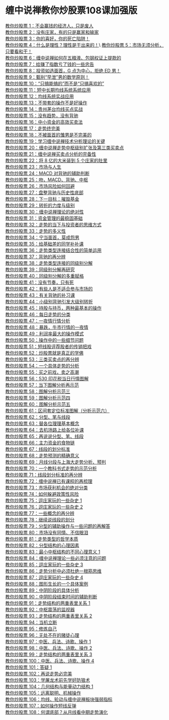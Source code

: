 # 缠中说禅教你炒股票108课加强版

[教你炒股票 1：不会赢钱的经济人，只是废人](https://github.com/26844/chzhshch-108-plus/blob/main/108/0187-486e105c01000461-001.md)\
[教你炒股票 2：没有庄家，有的只是赢家和输家](https://github.com/26844/chzhshch-108-plus/blob/main/108/0188-486e105c01000467-002.md)\
[教你炒股票 3：你的喜好，你的死亡陷阱！](https://github.com/26844/chzhshch-108-plus/blob/main/108/0190-486e105c0100047p-003.md)\
[教你炒股票 4：什么是理性？理性是干出来的！](https://github.com/26844/chzhshch-108-plus/blob/main/108/0202-486e105c010004g8-004.md)\ 
[教你炒股票 5：市场无须分析，只要看和干！](https://github.com/26844/chzhshch-108-plus/blob/main/108/0206-486e105c010004i9-005.md)\
[教你炒股票 6：缠中说禅如何在五粮液、包钢权证上提款的](https://github.com/26844/chzhshch-108-plus/blob/main/108/0355-486e105c010006sw-006.md)\
[教你炒股票 7：给赚了指数亏了钱的一些忠告](https://github.com/26844/chzhshch-108-plus/blob/main/108/0379-486e105c0100075q-007.md)\
[教你炒股票 8：投资如选面首，G 点为中心，拒绝 ED 男！](https://github.com/26844/chzhshch-108-plus/blob/main/108/0383-486e105c01000786-008.md)\
[教你炒股票 9：甄别“早泄”男的数学原则！](https://github.com/26844/chzhshch-108-plus/blob/main/108/0385-486e105c0100079a-009.md)\
[教你炒股票 10：“只搞能搞的”而不是“只搞喜欢的”](https://github.com/26844/chzhshch-108-plus/blob/main/108/0387-486e105c010007a4-010.md)\
[教你炒股票 11：短中长期均线系统系统应用 ](https://github.com/26844/chzhshch-108-plus/blob/main/108/0392-486e105c010007dc-011.md)\
[教你炒股票 12：均线系统实战应用](https://github.com/26844/chzhshch-108-plus/blob/main/108/0394-486e105c010007ee-012.md)\
[教你炒股票 13：不带套的操作不是好操作](https://github.com/26844/chzhshch-108-plus/blob/main/108/0397-486e105c010007gw-013.md)\
[教你炒股票 14：贵州茅台均线买点实战](https://github.com/26844/chzhshch-108-plus/blob/main/108/0398-486e105c010007hd-014.md)\
[教你炒股票 15：没有趋势，没有背驰](https://github.com/26844/chzhshch-108-plus/blob/main/108/0402-486e105c010007j8-015.md)\
[教你炒股票 16：中小资金的高效买卖法](https://github.com/26844/chzhshch-108-plus/blob/main/108/0408-486e105c010007mr-016.mds)\
[教你炒股票 17：走势终完美](https://github.com/26844/chzhshch-108-plus/blob/main/108/0412-486e105c010007p1-017.md)\
[教你炒股票 18：不被面首的雏男是不完美的](https://github.com/26844/chzhshch-108-plus/blob/main/108/0419-486e105c010007t8-018.md)\
[教你炒股票 19：学习缠中说禅技术分析理论的关键](https://github.com/26844/chzhshch-108-plus/blob/main/108/0420-486e105c010007u7-019.md)\
[教你炒股票 20：缠中说禅走势中枢级别扩张及第三类买卖点](https://github.com/26844/chzhshch-108-plus/blob/main/108/0424-486e105c010007zw-020.md)\
[教你炒股票 21：缠中说禅买卖点分析的完备性](https://github.com/26844/chzhshch-108-plus/blob/main/108/0428-486e105c0100082x-021.md)\
[教你炒股票 22：将 8 亿的大米装到 5 个庄家的肚里](https://github.com/26844/chzhshch-108-plus/blob/main/108/0430-486e105c0100083z-022.md)\
[教你炒股票 23：市场与人生](https://github.com/26844/chzhshch-108-plus/blob/main/108/0433-486e105c01000869-023.md)\
[教你炒股票 24：MACD 对背驰的辅助判断](https://github.com/26844/chzhshch-108-plus/blob/main/108/0436-486e105c0100087y-024.md)\
[教你炒股票 25：吻，MACD、背驰、中枢](https://github.com/26844/chzhshch-108-plus/blob/main/108/0440-486e105c010008ak-025.md)\
[教你炒股票 26：市场风险如何回避](https://github.com/26844/chzhshch-108-plus/blob/main/108/0446-486e105c010008f9-026.md)\
[教你炒股票 27：盘整背驰与历史性底部](https://github.com/26844/chzhshch-108-plus/blob/main/108/0449-486e105c010008h4-027.md)\
[教你炒股票 28：下一目标：摧毁基金](https://github.com/26844/chzhshch-108-plus/blob/main/108/0452-486e105c010008jn-028.md)\
[教你炒股票 29：转折的力度与级别](https://github.com/26844/chzhshch-108-plus/blob/main/108/0456-486e105c010008la-029.md)\
[教你炒股票 30：缠中说禅理论的绝对性](https://github.com/26844/chzhshch-108-plus/blob/main/108/0459-486e105c010008np-030.md)\
[教你炒股票 31：资金管理的最稳固基础](https://github.com/26844/chzhshch-108-plus/blob/main/108/0461-486e105c010008ow-031.md)\
[教你炒股票 32：走势的当下与投资者的思维方式](https://github.com/26844/chzhshch-108-plus/blob/main/108/0467-486e105c010008vo-032.md)\
[教你炒股票 33：走势的多义性](https://github.com/26844/chzhshch-108-plus/blob/main/108/0469-486e105c010008x4-033.md)\
[教你炒股票 34：宁当面首，莫成怨男](https://github.com/26844/chzhshch-108-plus/blob/main/108/0473-486e105c0100090b-034.md)\
[教你炒股票 35：给基础差的同学补补课](https://github.com/26844/chzhshch-108-plus/blob/main/108/0475-486e105c01000914-035.md)\
[教你炒股票 36：走势类型连接结合性的简单运用](https://github.com/26844/chzhshch-108-plus/blob/main/108/0478-486e105c0100093a-036.md)\
[教你炒股票 37：背驰的再分辨](https://github.com/26844/chzhshch-108-plus/blob/main/108/0481-486e105c01000974-037.md)\
[教你炒股票 38：走势类型连接的同级别分解](https://github.com/26844/chzhshch-108-plus/blob/main/108/0485-486e105c010009be-038.md)\
[教你炒股票 39：同级别分解再研究](https://github.com/26844/chzhshch-108-plus/blob/main/108/0487-486e105c010009d5-039.md)\
[教你炒股票 40：同级别分解的多重赋格](https://github.com/26844/chzhshch-108-plus/blob/main/108/0490-486e105c010009fp-040.md)\
[教你炒股票 41：没有节奏，只有死](https://github.com/26844/chzhshch-108-plus/blob/main/108/0493-486e105c010009i4-041.md)\
[教你炒股票 42：有些人是不适合参与市场的](https://github.com/26844/chzhshch-108-plus/blob/main/108/0497-486e105c010009l8-042.md)\
[教你炒股票 43：有关背驰的补习课](https://github.com/26844/chzhshch-108-plus/blob/main/108/0499-486e105c010009mm-043.md)\
[教你炒股票 44：小级别背驰引发大级别转折](https://github.com/26844/chzhshch-108-plus/blob/main/108/0502-486e105c010009oo-044.md)\
[教你炒股票 45：持股与持币，两种最基本的操作](https://github.com/26844/chzhshch-108-plus/blob/main/108/0504-486e105c010009q2-045.md)\
[教你炒股票 46：每日走势的分类](https://github.com/26844/chzhshch-108-plus/blob/main/108/0509-486e105c010009uy-046.md)\
[教你炒股票 47：一夜情行情分析](https://github.com/26844/chzhshch-108-plus/blob/main/108/0511-486e105c010009wz-047.md)\
[教你炒股票 48：暴跌，牛市行情的一夜情](https://github.com/26844/chzhshch-108-plus/blob/main/108/0513-486e105c01000a1n-048.md)\
[教你炒股票 49：利润率最大的操作模式](https://github.com/26844/chzhshch-108-plus/blob/main/108/0515-486e105c01000a52-049.md)\
[教你炒股票 50：操作中的一些细节问题](https://github.com/26844/chzhshch-108-plus/blob/main/108/0516-486e105c01000a5i-050.md)\
[教你炒股票 51：短线股评荐股者的传销把戏](https://github.com/26844/chzhshch-108-plus/blob/main/108/0521-486e105c01000ah1-051.md)\
[教你炒股票 52：炒股票就是真正的学佛](https://github.com/26844/chzhshch-108-plus/blob/main/108/0530-486e105c01000amw-052.md)\
[教你炒股票 53：三类买卖点的再分辨](https://github.com/26844/chzhshch-108-plus/blob/main/108/0534-486e105c01000aqw-053.md)\
[教你炒股票 54：一个具体走势的分析](https://github.com/26844/chzhshch-108-plus/blob/main/108/0535-486e105c01000arw-054.md)\
[教你炒股票 55：买之前戏，卖之高潮](https://github.com/26844/chzhshch-108-plus/blob/main/108/0538-486e105c01000aur-055.md)\
[教你炒股票 56：530 印花税当日行情图解](https://github.com/26844/chzhshch-108-plus/blob/main/108/0541-486e105c01000awo-056.md)\
[教你炒股票 57：当下图解分析再示范](https://github.com/26844/chzhshch-108-plus/blob/main/108/0542-486e105c01000ax3-057.md)\
[教你炒股票 58：图解分析示范三](https://github.com/26844/chzhshch-108-plus/blob/main/108/0545-486e105c01000az8-058.md)\
[教你炒股票 59：图解分析示范四](https://github.com/26844/chzhshch-108-plus/blob/main/108/0552-486e105c01000b52-059.md)\
[教你炒股票 60：图解分析示范五](https://github.com/26844/chzhshch-108-plus/blob/main/108/0556-486e105c01000b83-060.md)\
[教你炒股票 61：区间套定位标准图解（分析示范六）](https://github.com/26844/chzhshch-108-plus/blob/main/108/0558-486e105c01000b9n-061.md)\
[教你炒股票 62：分型、笔与线段](https://github.com/26844/chzhshch-108-plus/blob/main/108/0567-486e105c01000bf2-062.md)\
[教你炒股票 63：替各位理理基本概念](https://github.com/26844/chzhshch-108-plus/blob/main/108/0569-486e105c01000bgd-063.md)\
[教你炒股票 64：去机场路上给各位补课](https://github.com/26844/chzhshch-108-plus/blob/main/108/0571-486e105c01000bgx-064.md)\
[教你炒股票 65：再说说分型、笔、线段](https://github.com/26844/chzhshch-108-plus/blob/main/108/0593-486e105c01000bpo-065.md)\
[教你炒股票 66：主力资金的食物链](https://github.com/26844/chzhshch-108-plus/blob/main/108/0610-486e105c01000c05-066.md)\
[教你炒股票 67：线段的划分标准](https://github.com/26844/chzhshch-108-plus/blob/main/108/0614-486e105c01000c16-067.md)\
[教你炒股票 68：走势预测的精确意义](https://github.com/26844/chzhshch-108-plus/blob/main/108/0619-486e105c01000c2h-068.md)\
[教你炒股票 69：月线分段与上海大走势分析、预判](https://github.com/26844/chzhshch-108-plus/blob/main/108/0627-486e105c01000c5b-069.md)\
[教你炒股票 70：一个教科书式走势的示范分析](https://github.com/26844/chzhshch-108-plus/blob/main/108/0637-486e105c01000c86-070.md)\
[教你炒股票 71：线段划分标准的再分辨](https://github.com/26844/chzhshch-108-plus/blob/main/108/0639-486e105c01000c8i-071.md)\
[教你炒股票 72：缠中说禅已有课程的再梳理](https://github.com/26844/chzhshch-108-plus/blob/main/108/0648-486e105c01000cbj-072.md)\
[教你炒股票 73：市场获利机会的绝对分类](https://github.com/26844/chzhshch-108-plus/blob/main/108/0653-486e105c01000ccr-073.md)\
[教你炒股票 74：如何躲避政策性风险](https://github.com/26844/chzhshch-108-plus/blob/main/108/0659-486e105c01000cej-074.md)\
[教你炒股票 75：逗庄家玩的一些杂史 1](https://github.com/26844/chzhshch-108-plus/blob/main/108/0663-486e105c01000cf4-075.md)\
[教你炒股票 76：逗庄家玩的一些杂史 2](https://github.com/26844/chzhshch-108-plus/blob/main/108/0671-486e105c01000chg-076.md)\
[教你炒股票 77：一些概念的再分辨](https://github.com/26844/chzhshch-108-plus/blob/main/108/0675-486e105c01000cih-077.md)\
[教你炒股票 78：继续说线段的划分](https://github.com/26844/chzhshch-108-plus/blob/main/108/0677-486e105c01000cio-078.md)\
[教你炒股票 79：分型的辅助操作与一些问题的再解答](https://github.com/26844/chzhshch-108-plus/blob/main/108/0682-486e105c01000ck3-079.md)\
[教你炒股票 80：市场没有同情、不信眼泪](https://github.com/26844/chzhshch-108-plus/blob/main/108/0684-486e105c01000ckk-080.md)\
[教你炒股票 81：走势类型的哲学本质](https://github.com/26844/chzhshch-108-plus/blob/main/108/0695-486e105c01000cmz-081.md)\
[教你炒股票 82：分型结构的心理因素](https://github.com/26844/chzhshch-108-plus/blob/main/108/0708-486e105c01000cq4-082.md)\
[教你炒股票 83：最小中枢结构的不同心理意义 1](https://github.com/26844/chzhshch-108-plus/blob/main/108/0711-486e105c01000cqy-083.md)\
[教你炒股票 84：缠中说禅理论一些必须注意的问题](https://github.com/26844/chzhshch-108-plus/blob/main/108/0718-486e105c01000cx4-084.md)\
[教你炒股票 85：逗庄家玩的一些杂史 3 ](https://github.com/26844/chzhshch-108-plus/blob/main/108/0743-486e105c01000e6h-085.md)\
[教你炒股票 86：走势分析中必须杜绝一根筋思维](https://github.com/26844/chzhshch-108-plus/blob/main/108/0747-486e105c01000e7a-086.md)\
[教你炒股票 87：逗庄家玩的一些杂史 4 ](https://github.com/26844/chzhshch-108-plus/blob/main/108/0756-486e105c01000eah-087.md)\
[教你炒股票 88：图形生长的一个具体案例](https://github.com/26844/chzhshch-108-plus/blob/main/108/0767-486e105c01000edy-088.md)\
[教你炒股票 89：中阴阶段的具体分析](https://github.com/26844/chzhshch-108-plus/blob/main/108/0782-486e105c01000ej2-089.md)\
[教你炒股票 90：中阴阶段结束时间的辅助判断](https://github.com/26844/chzhshch-108-plus/blob/main/108/0800-486e105c01000eor-090.md)\
[教你炒股票 91：走势结构的两重表里关系 1 ](https://github.com/26844/chzhshch-108-plus/blob/main/108/0825-486e105c01007wc1-091.md)\
[教你炒股票 92：中枢震荡的监视器](https://github.com/26844/chzhshch-108-plus/blob/main/108/0844-486e105c01007zm6-092.md)\
[教你炒股票 93：走势结构的两重表里关系 2 ](https://github.com/26844/chzhshch-108-plus/blob/main/108/0869-486e105c0100869y-093.md)\
[教你炒股票 94：当机立断](https://github.com/26844/chzhshch-108-plus/blob/main/108/0877-486e105c010087ty-094.md)\
[教你炒股票 95：修炼自己](https://github.com/26844/chzhshch-108-plus/blob/main/108/0879-486e105c0100883w-095.md)\
[教你炒股票 96：无处不在的赌徒心理](https://github.com/26844/chzhshch-108-plus/blob/main/108/0881-486e105c010088ec-096.md)\
[教你炒股票 97：中医、兵法、诗歌、操作 1 ](https://github.com/26844/chzhshch-108-plus/blob/main/108/0891-486e105c01008a66-097.md)\
[教你炒股票 98：中医、兵法、诗歌、操作 2 ](https://github.com/26844/chzhshch-108-plus/blob/main/108/0902-486e105c01008c13-098.md)\
[教你炒股票 99：走势结构的两重表里关系 3 ](https://github.com/26844/chzhshch-108-plus/blob/main/108/0911-486e105c01008gz2-099.md)\
[教你炒股票 100：中医、兵法、诗歌、操作 4 ](https://github.com/26844/chzhshch-108-plus/blob/main/108/0920-486e105c01008j5w-100.md)\
[教你炒股票 101：答疑 1](https://github.com/26844/chzhshch-108-plus/blob/main/108/0931-486e105c01008l97-101.md)\
[教你炒股票 102：再说走势必完美](https://github.com/26844/chzhshch-108-plus/blob/main/108/0934-486e105c01008lt8-102.md)\
[教你炒股票 103：学屠龙术前先学好防狼术](https://github.com/26844/chzhshch-108-plus/blob/main/108/0952-486e105c01008pri-103.md)\
[教你炒股票 104：几何结构与能量动力结构 1 ](https://github.com/26844/chzhshch-108-plus/blob/main/108/0960-486e105c01008rxy-104.md)\
[教你炒股票 105：远离聪明、机械操作](https://github.com/26844/chzhshch-108-plus/blob/main/108/0978-486e105c01008xip-105.md)\
[教你炒股票 106：均线、轮动与缠中说禅板块强弱指标](https://github.com/26844/chzhshch-108-plus/blob/main/108/1053-486e105c01009tb9-106.md)\
[教你炒股票 107：如何操作短线反弹](https://github.com/26844/chzhshch-108-plus/blob/main/108/1092-486e105c0100a847-107.md)\
[教你炒股票 108：何谓底部？从月线看中期走势演化](https://github.com/26844/chzhshch-108-plus/blob/main/108/1104-486e105c0100abkx-108.md)

